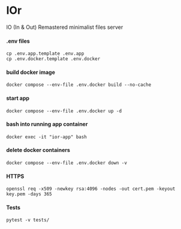 # IOr
IO (In &amp; Out) Remastered minimalist files server

#### .env files

```
cp .env.app.template .env.app
cp .env.docker.template .env.docker
```

#### build docker image

```
docker compose --env-file .env.docker build --no-cache
```

#### start app

```
docker compose --env-file .env.docker up -d
```

#### bash into running app container

```
docker exec -it "ior-app" bash
```

#### delete docker containers

```
docker compose --env-file .env.docker down -v
```

#### HTTPS

```
openssl req -x509 -newkey rsa:4096 -nodes -out cert.pem -keyout key.pem -days 365
```

#### Tests

```
pytest -v tests/
```
